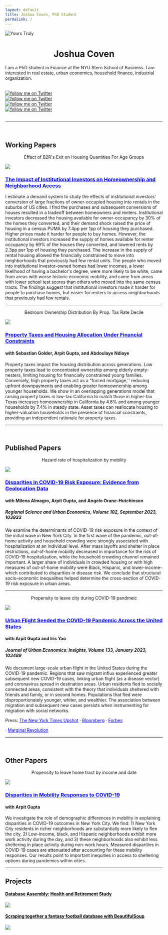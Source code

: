 ```yaml
---
layout: default
title: Joshua Coven, PhD Student
permalink: /
---
```


<div class="row">
    <div class = "col-5">
        <img src="/images/author.jpg" alt="Yours Truly" class="center">
    </div>
        <div class="col-5">
            <center><h1>Joshua Coven</h1></center>
            <p>I am a PhD student in Finance at the NYU Stern School of Business. I am interested in real estate, urban economics, household finance, industrial organization.</p>
            <br>
            <div class="column_three">
                <div class = "logo">
                <a target="_blank" href="https://scholar.google.com/citations?user=mzhGbFMAAAAJ&hl=en"><img alt="follow me on Twitter" src="images/scholar.png"></a>
                </div>
            </div>
            <div class="column_three">
                <div class = "logo">
                <a target="_blank" href="https://github.com/joshuacoven"><img alt="follow me on Twitter" src="images/github.png"></a>
                </div>
            </div>
            <div class="column_three">
                <div class = "logo">
                <a target="_blank" href="https://www.linkedin.com/in/josh-coven-839b5b101/"><img alt="follow me on Twitter" src="images/linkedin.png"></a>
                </div>
            </div>
            <div class="column_three">
                <div class = "logo">
                <a target="_blank" href="https://twitter.com/josh_coven"><img alt="follow me on Twitter" src="images/twitter.png"></a>
                </div>
            </div>
        </div>
</div>

<div id="Papers"></div>
<br>
<hr>
<br>
<h2>Working Papers</h2>
<div class = "row">
    <div class = "col-6">
     <center><p>Effect of B2R's Exit on Housing Quantities For Age Groups</p></center>
        <a href = "https://papers.ssrn.com/sol3/papers.cfm?abstract_id=4554831">
            <img src="/images/b2r.png"/>
        </a>
    </div>
    <div class = "col-6">
        <h3>
            <a href = "https://papers.ssrn.com/sol3/papers.cfm?abstract_id=4554831" style = "color: blue">
            The Impact of Institutional Investors on Homeownership and Neighborhood Access
            </a>
        </h3>
       <p>I estimate a demand system to study the effects of institutional investors' conversion of large fractions of owner-occupied housing into rentals in the suburbs of US cities. I find the purchases and subsequent conversions of houses resulted in a tradeoff between homeowners and renters. Institutional investors decreased the housing available for owner-occupancy by 30% of the homes they converted, and their demand shock raised the price of housing in a census PUMA by 7.4pp per 1pp of housing they purchased. Higher prices made it harder for people to buy homes. However, the institutional investors increased the supply of homes available for renter occupancy by 69% of the houses they converted, and lowered rents by 2.3pp per 1pp of housing they purchased. The increase in the supply of rental housing allowed the financially constrained to move into neighborhoods that previously had few rental units. The people who moved into institutional investor-owned homes had lower incomes, a lower likelihood of having a bachelor's degree, were more likely to be white, came from areas with worse historic economic mobility, and came from areas with lower school test scores than others who moved into the same census tracts. The findings suggest that institutional investors made it harder for people to purchase homes, but easier for renters to access neighborhoods that previously had few rentals.</p>
    </div>
</div>
<hr>
<div class = "row">
    <div class = "col-6">
     <center><p>Bedroom Ownership Distribution By Prop. Tax Rate Decile</p></center>
        <a href = "https://papers.ssrn.com/sol3/papers.cfm?abstract_id=4880480">
            <img src="/images/proptax.png"/>
        </a>
    </div>
    <div class = "col-6">
        <h3>
            <a href = "https://papers.ssrn.com/sol3/papers.cfm?abstract_id=4880480" style = "color: blue">
            Property Taxes and Housing Allocation Under Financial Constraints
            </a>
        </h3>
        <h4>with Sebastian Golder, Arpit Gupta, and Abdoulaye Ndiaye</h4>
       <p>Property taxes impact the housing distribution across generations. Low property taxes lead to concentrated ownership among elderly empty-nesters, limiting housing for financially constrained young families. Conversely, high property taxes act as a "forced mortgage,'' reducing upfront downpayments and enabling greater homeownership among younger households. We show in an overlapping generations model that raising property taxes in low-tax California to match those in higher-tax Texas increases homeownership in California by 4.6% and among younger households by 7.4% in steady state. Asset taxes can reallocate housing to higher-valuation households in the presence of financial constraints, providing an independent rationale for property taxes.</p>
    </div>
</div>
<hr>
<br>
<h2>Published Papers</h2>
<div class = "row">
    <div class = "col-6">
     <center><p>Hazard rate of hospitalization by mobility</p></center>
        <a href = "https://www.sciencedirect.com/science/article/pii/S0166046223000686">
            <img src="/images/survival.png"/>
        </a>
    </div>
    <div class = "col-6">
        <h3>
            <a href = "https://www.sciencedirect.com/science/article/pii/S0166046223000686" style = "color: blue">
            Disparities in COVID-19 Risk Exposure: Evidence from Geolocation Data
            </a>
        </h3>
        <h4>with Milena Almagro, Arpit Gupta, and Angelo Orane-Hutchinson</h4>
        <h5>Regional Science and Urban Economics, Volume 102, September 2023, 103933</h5>
       <p>We examine the determinants of COVID-19 risk exposure in the context of the initial wave in New York City. In the first wave of the pandemic, out-of-home activity and household crowding were strongly associated with hospitalization at an individual level. After mass layoffs and shelter in place restrictions, out-of-home mobility decreased in importance for the risk of COVID-19 hospitalization, while the household crowding channel remained important. A larger share of individuals in crowded housing or with high measures of out-of-home mobility were Black, Hispanic, and lower-income-which contributed to disparities in disease risk. We conclude that structural socio-economic inequalities helped determine the cross-section of COVID-19 risk exposure in urban areas.</p>
    </div>
</div>
<hr>
<div class = "row">
    <div class = "col-6">
    <center><p>Propensity to leave city during COVID-19 pandmeic</p></center>
        <a href = "https://www.sciencedirect.com/science/article/pii/S0094119022000663">
            <img src="/images/city_fleeing.png"/>
        </a>
    </div>
    <div class = "col-6">
        <h3>
            <a href = "https://www.sciencedirect.com/science/article/pii/S0094119022000663" style = "color: blue">
            Urban Flight Seeded the COVID-19 Pandemic Across the United States
            </a>
        </h3>
        <h4>with Arpit Gupta and Iris Yao</h4>
        <h5>Journal of Urban Economics: Insights, Volume 133, January 2023, 103489</h5>
        <p>We document large-scale urban flight in the United States during the COVID-19 pandemic. Regions that saw migrant influx experienced greater subsequent new COVID-19 cases, linking urban flight (as a disease vector) and coronavirus spread in destination areas. Urban residents fled to socially connected areas, consistent with the theory that individuals sheltered with friends and family, or in second homes. Populations that fled were disproportionately younger, whiter, and wealthier. The association between migration and subsequent new cases persists when instrumenting for migration with social networks.</p>
<p>Press:  <a href = "https://www.nytimes.com/interactive/2020/05/15/upshot/who-left-new-york-coronavirus.html" style = "color: blue">The New York Times Upshot</a> · <a href = "https://www.bloomberg.com/news/articles/2020-08-14/nyc-crime-spike-is-last-straw-pushing-anxious-residents-to-flee" style = "color: blue">Bloomberg</a> · <a href = "https://www.forbes.com/sites/williamhaseltine/2020/12/21/urban-flight-due-to-covid-19-is-temporary-not-permanent/?sh=6ab583d84cd5" style = "color: blue">Forbes</a></p> · <a href = "https://marginalrevolution.com/marginalrevolution/2020/04/escape-from-new-york.html" style = "color: blue">Marginal Revolution</a>
     </div>
</div>

<hr>
<br>
<h2>Other Papers</h2>

<div class = "row">
    <div class = "col-6">
         <center><p>Propensity to leave home tract by income and date</p></center>
        <a href = "https://static1.squarespace.com/static/56086d00e4b0fb7874bc2d42/t/5ebf201183c6f016ca3abd91/1589583893816/DemographicCovid.pdf">
            <img src="/images/income.png"/>
        </a>
    </div>
    <div class = "col-6">
        <h3>
            <a href = "https://static1.squarespace.com/static/56086d00e4b0fb7874bc2d42/t/5ebf201183c6f016ca3abd91/1589583893816/DemographicCovid.pdf" style = "color: blue">
            Disparities in Mobility Responses to COVID-19
            </a>
        </h3>
        <h4>with Arpit Gupta</h4>
        <p>We investigate the role of demographic differences in mobility in explaining disparities in COVID-19 outcomes in New York City. We find: 1) New York City residents
in richer neighborhoods are substantially more likely to flee the city, 2) Low-income,
black, and Hispanic neighborhoods exhibit more work activity during the day, and
3) these neighborhoods also exhibit less sheltering in place activity during non-work
hours. Measured disparities in COVID-19 cases are attenuated after accounting for
these mobility responses. Our results point to important inequities in access to sheltering options during pandemics within cities.</p>
     </div>
</div>


<div id="Projects"></div>

<hr>

<h2>Projects</h2>
<div class="row">
    <div class = "col-4">
        <h4>
            <a href ="https://github.com/joshuacoven/HRS_Assembly"
            style="color: black">Database Assembly: Health and Retirement Study</a>
        </h4>
            <a href ="https://github.com/joshuacoven/HRS_Assembly">
            <img src="/images/hrs.png" class="hover" />
            </a>
    </div>
    <div class = "col-4">
        <h4>
            <a href ="https://github.com/joshuacoven/fantasy_football_scraping"
            style="color: black">Scraping together a fantasy football database with BeautifulSoup</a>
        </h4>
            <a href ="https://github.com/joshuacoven/fantasy_football_scraping">
            <img src="/images/ffb_analysis.png" class="hover" />
            </a>
    </div>
</div>

